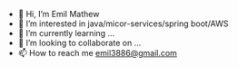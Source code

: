 - 👋 Hi, I’m Emil Mathew
- 👀 I’m interested in java/micor-services/spring boot/AWS
- 🌱 I’m currently learning ...
- 💞️ I’m looking to collaborate on ...
- 📫 How to reach me emil3886@gmail.com

<!---
emil3886/emil3886 is a ✨ special ✨ repository because its `README.md` (this file) appears on your GitHub profile.
You can click the Preview link to take a look at your changes.
--->
